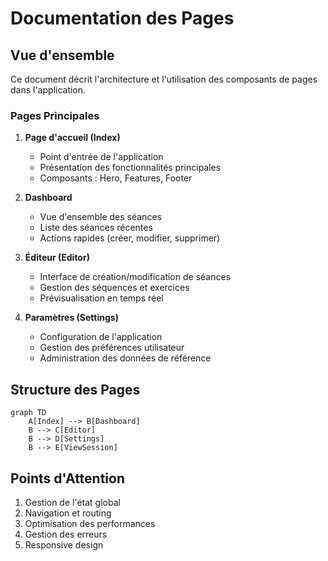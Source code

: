
# Documentation des Pages

## Vue d'ensemble
Ce document décrit l'architecture et l'utilisation des composants de pages dans l'application.

### Pages Principales

1. **Page d'accueil (Index)**
   - Point d'entrée de l'application
   - Présentation des fonctionnalités principales
   - Composants : Hero, Features, Footer

2. **Dashboard**
   - Vue d'ensemble des séances
   - Liste des séances récentes
   - Actions rapides (créer, modifier, supprimer)

3. **Éditeur (Editor)**
   - Interface de création/modification de séances
   - Gestion des séquences et exercices
   - Prévisualisation en temps réel

4. **Paramètres (Settings)**
   - Configuration de l'application
   - Gestion des préférences utilisateur
   - Administration des données de référence

## Structure des Pages

```mermaid
graph TD
    A[Index] --> B[Dashboard]
    B --> C[Editor]
    B --> D[Settings]
    B --> E[ViewSession]
```

## Points d'Attention
1. Gestion de l'état global
2. Navigation et routing
3. Optimisation des performances
4. Gestion des erreurs
5. Responsive design


